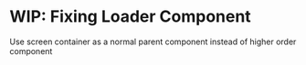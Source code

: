 # WIP: Fixing Loader Component

Use screen container as a normal parent component instead of higher order component

